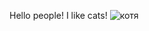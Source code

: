 Hello people! 
I like cats!
 <image src= "[https://picsum.photos/800/600](https://yandex.ru/images/search?img_url=https%3A%2F%2Fs1.1zoom.ru%2Fbig3%2F693%2FCats_Kittens_Ginger_438018.jpg&lr=11063&pos=1&rpt=simage&source=serp&text=%D0%BA%D0%BE%D1%82%D0%B8%D0%BA%20%D0%BA%D0%B0%D1%80%D1%82%D0%B8%D0%BD%D0%BA%D0%B8)" alt="котя">
